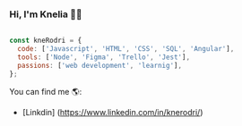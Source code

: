 ### Hi, I'm Knelia 👩‍💻

```js

const kneRodri = {
  code: ['Javascript', 'HTML', 'CSS', 'SQL', 'Angular'],
  tools: ['Node', 'Figma', 'Trello', 'Jest'],
  passions: ['web development', 'learnig'],
};
```  
You can find me 🌎:
- [Linkdin] (https://www.linkedin.com/in/knerodri/)



